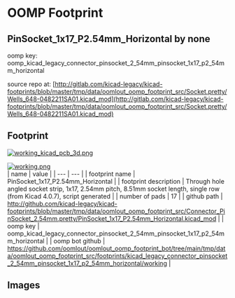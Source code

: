 # OOMP Footprint  
## PinSocket_1x17_P2.54mm_Horizontal  by none  
  
oomp key: oomp_kicad_legacy_connector_pinsocket_2_54mm_pinsocket_1x17_p2_54mm_horizontal  
  
source repo at: [http://gitlab.com/kicad-legacy/kicad-footprints/blob/master/tmp/data/oomlout_oomp_footprint_src/Socket.pretty/Wells_648-0482211SA01.kicad_mod](http://gitlab.com/kicad-legacy/kicad-footprints/blob/master/tmp/data/oomlout_oomp_footprint_src/Socket.pretty/Wells_648-0482211SA01.kicad_mod)  
## Footprint  
  
[![working_kicad_pcb_3d.png](working_kicad_pcb_3d_600.png)](working_kicad_pcb_3d.png)  
  
[![working.png](working_600.png)](working.png)  
| name | value | 
| --- | --- | 
| footprint name | PinSocket_1x17_P2.54mm_Horizontal | 
| footprint description | Through hole angled socket strip, 1x17, 2.54mm pitch, 8.51mm socket length, single row (from Kicad 4.0.7), script generated | 
| number of pads | 17 | 
| github path | http://github.com/kicad-legacy/kicad-footprints/blob/master/tmp/data/oomlout_oomp_footprint_src/Connector_PinSocket_2.54mm.pretty/PinSocket_1x17_P2.54mm_Horizontal.kicad_mod | 
| oomp key | oomp_kicad_legacy_connector_pinsocket_2_54mm_pinsocket_1x17_p2_54mm_horizontal | 
| oomp bot github | https://github.com/oomlout/oomlout_oomp_footprint_bot/tree/main/tmp/data/oomlout_oomp_footprint_src/footprints/kicad_legacy_connector_pinsocket_2_54mm_pinsocket_1x17_p2_54mm_horizontal/working | 
## Images  

